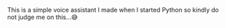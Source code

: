 This is a simple voice assistant I made when I started Python so kindly do not judge me on this...😅
